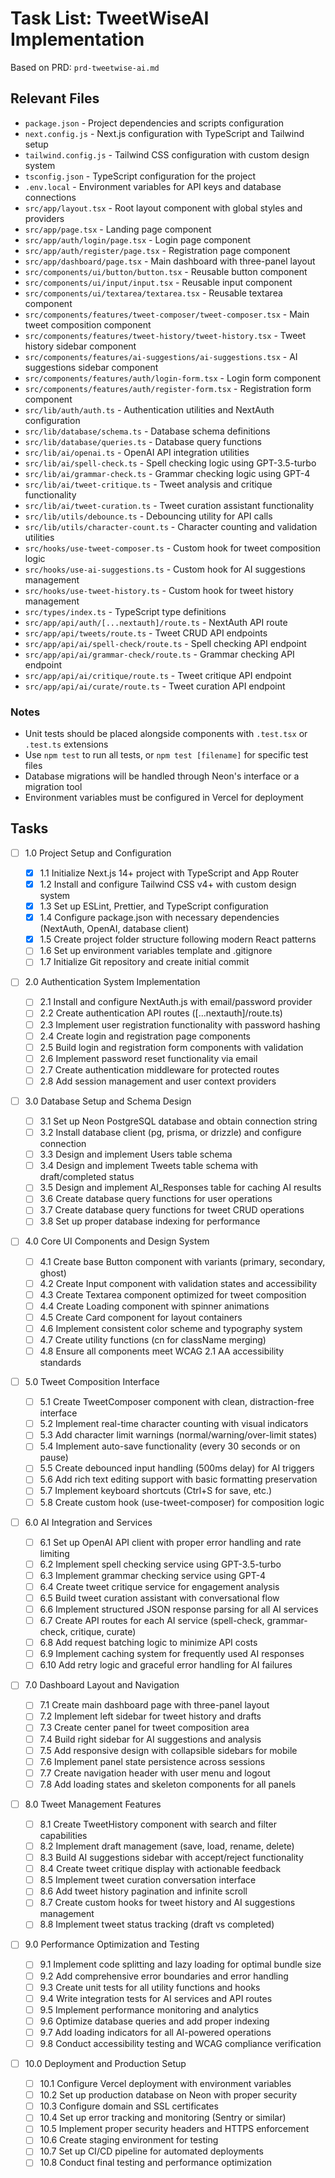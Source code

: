 # Task List: TweetWiseAI Implementation

Based on PRD: `prd-tweetwise-ai.md`

## Relevant Files

- `package.json` - Project dependencies and scripts configuration
- `next.config.js` - Next.js configuration with TypeScript and Tailwind setup
- `tailwind.config.js` - Tailwind CSS configuration with custom design system
- `tsconfig.json` - TypeScript configuration for the project
- `.env.local` - Environment variables for API keys and database connections
- `src/app/layout.tsx` - Root layout component with global styles and providers
- `src/app/page.tsx` - Landing page component
- `src/app/auth/login/page.tsx` - Login page component
- `src/app/auth/register/page.tsx` - Registration page component
- `src/app/dashboard/page.tsx` - Main dashboard with three-panel layout
- `src/components/ui/button/button.tsx` - Reusable button component
- `src/components/ui/input/input.tsx` - Reusable input component
- `src/components/ui/textarea/textarea.tsx` - Reusable textarea component
- `src/components/features/tweet-composer/tweet-composer.tsx` - Main tweet composition component
- `src/components/features/tweet-history/tweet-history.tsx` - Tweet history sidebar component
- `src/components/features/ai-suggestions/ai-suggestions.tsx` - AI suggestions sidebar component
- `src/components/features/auth/login-form.tsx` - Login form component
- `src/components/features/auth/register-form.tsx` - Registration form component
- `src/lib/auth/auth.ts` - Authentication utilities and NextAuth configuration
- `src/lib/database/schema.ts` - Database schema definitions
- `src/lib/database/queries.ts` - Database query functions
- `src/lib/ai/openai.ts` - OpenAI API integration utilities
- `src/lib/ai/spell-check.ts` - Spell checking logic using GPT-3.5-turbo
- `src/lib/ai/grammar-check.ts` - Grammar checking logic using GPT-4
- `src/lib/ai/tweet-critique.ts` - Tweet analysis and critique functionality
- `src/lib/ai/tweet-curation.ts` - Tweet curation assistant functionality
- `src/lib/utils/debounce.ts` - Debouncing utility for API calls
- `src/lib/utils/character-count.ts` - Character counting and validation utilities
- `src/hooks/use-tweet-composer.ts` - Custom hook for tweet composition logic
- `src/hooks/use-ai-suggestions.ts` - Custom hook for AI suggestions management
- `src/hooks/use-tweet-history.ts` - Custom hook for tweet history management
- `src/types/index.ts` - TypeScript type definitions
- `src/app/api/auth/[...nextauth]/route.ts` - NextAuth API route
- `src/app/api/tweets/route.ts` - Tweet CRUD API endpoints
- `src/app/api/ai/spell-check/route.ts` - Spell checking API endpoint
- `src/app/api/ai/grammar-check/route.ts` - Grammar checking API endpoint
- `src/app/api/ai/critique/route.ts` - Tweet critique API endpoint
- `src/app/api/ai/curate/route.ts` - Tweet curation API endpoint

### Notes

- Unit tests should be placed alongside components with `.test.tsx` or `.test.ts` extensions
- Use `npm test` to run all tests, or `npm test [filename]` for specific test files
- Database migrations will be handled through Neon's interface or a migration tool
- Environment variables must be configured in Vercel for deployment

## Tasks

- [ ] 1.0 Project Setup and Configuration

  - [x] 1.1 Initialize Next.js 14+ project with TypeScript and App Router
  - [x] 1.2 Install and configure Tailwind CSS v4+ with custom design system
  - [x] 1.3 Set up ESLint, Prettier, and TypeScript configuration
  - [x] 1.4 Configure package.json with necessary dependencies (NextAuth, OpenAI, database client)
  - [x] 1.5 Create project folder structure following modern React patterns
  - [ ] 1.6 Set up environment variables template and .gitignore
  - [ ] 1.7 Initialize Git repository and create initial commit

- [ ] 2.0 Authentication System Implementation

  - [ ] 2.1 Install and configure NextAuth.js with email/password provider
  - [ ] 2.2 Create authentication API routes ([...nextauth]/route.ts)
  - [ ] 2.3 Implement user registration functionality with password hashing
  - [ ] 2.4 Create login and registration page components
  - [ ] 2.5 Build login and registration form components with validation
  - [ ] 2.6 Implement password reset functionality via email
  - [ ] 2.7 Create authentication middleware for protected routes
  - [ ] 2.8 Add session management and user context providers

- [ ] 3.0 Database Setup and Schema Design

  - [ ] 3.1 Set up Neon PostgreSQL database and obtain connection string
  - [ ] 3.2 Install database client (pg, prisma, or drizzle) and configure connection
  - [ ] 3.3 Design and implement Users table schema
  - [ ] 3.4 Design and implement Tweets table schema with draft/completed status
  - [ ] 3.5 Design and implement AI_Responses table for caching AI results
  - [ ] 3.6 Create database query functions for user operations
  - [ ] 3.7 Create database query functions for tweet CRUD operations
  - [ ] 3.8 Set up proper database indexing for performance

- [ ] 4.0 Core UI Components and Design System

  - [ ] 4.1 Create base Button component with variants (primary, secondary, ghost)
  - [ ] 4.2 Create Input component with validation states and accessibility
  - [ ] 4.3 Create Textarea component optimized for tweet composition
  - [ ] 4.4 Create Loading component with spinner animations
  - [ ] 4.5 Create Card component for layout containers
  - [ ] 4.6 Implement consistent color scheme and typography system
  - [ ] 4.7 Create utility functions (cn for className merging)
  - [ ] 4.8 Ensure all components meet WCAG 2.1 AA accessibility standards

- [ ] 5.0 Tweet Composition Interface

  - [ ] 5.1 Create TweetComposer component with clean, distraction-free interface
  - [ ] 5.2 Implement real-time character counting with visual indicators
  - [ ] 5.3 Add character limit warnings (normal/warning/over-limit states)
  - [ ] 5.4 Implement auto-save functionality (every 30 seconds or on pause)
  - [ ] 5.5 Create debounced input handling (500ms delay) for AI triggers
  - [ ] 5.6 Add rich text editing support with basic formatting preservation
  - [ ] 5.7 Implement keyboard shortcuts (Ctrl+S for save, etc.)
  - [ ] 5.8 Create custom hook (use-tweet-composer) for composition logic

- [ ] 6.0 AI Integration and Services

  - [ ] 6.1 Set up OpenAI API client with proper error handling and rate limiting
  - [ ] 6.2 Implement spell checking service using GPT-3.5-turbo
  - [ ] 6.3 Implement grammar checking service using GPT-4
  - [ ] 6.4 Create tweet critique service for engagement analysis
  - [ ] 6.5 Build tweet curation assistant with conversational flow
  - [ ] 6.6 Implement structured JSON response parsing for all AI services
  - [ ] 6.7 Create API routes for each AI service (spell-check, grammar-check, critique, curate)
  - [ ] 6.8 Add request batching logic to minimize API costs
  - [ ] 6.9 Implement caching system for frequently used AI responses
  - [ ] 6.10 Add retry logic and graceful error handling for AI failures

- [ ] 7.0 Dashboard Layout and Navigation

  - [ ] 7.1 Create main dashboard page with three-panel layout
  - [ ] 7.2 Implement left sidebar for tweet history and drafts
  - [ ] 7.3 Create center panel for tweet composition area
  - [ ] 7.4 Build right sidebar for AI suggestions and analysis
  - [ ] 7.5 Add responsive design with collapsible sidebars for mobile
  - [ ] 7.6 Implement panel state persistence across sessions
  - [ ] 7.7 Create navigation header with user menu and logout
  - [ ] 7.8 Add loading states and skeleton components for all panels

- [ ] 8.0 Tweet Management Features

  - [ ] 8.1 Create TweetHistory component with search and filter capabilities
  - [ ] 8.2 Implement draft management (save, load, rename, delete)
  - [ ] 8.3 Build AI suggestions sidebar with accept/reject functionality
  - [ ] 8.4 Create tweet critique display with actionable feedback
  - [ ] 8.5 Implement tweet curation conversation interface
  - [ ] 8.6 Add tweet history pagination and infinite scroll
  - [ ] 8.7 Create custom hooks for tweet history and AI suggestions management
  - [ ] 8.8 Implement tweet status tracking (draft vs completed)

- [ ] 9.0 Performance Optimization and Testing

  - [ ] 9.1 Implement code splitting and lazy loading for optimal bundle size
  - [ ] 9.2 Add comprehensive error boundaries and error handling
  - [ ] 9.3 Create unit tests for all utility functions and hooks
  - [ ] 9.4 Write integration tests for AI services and API routes
  - [ ] 9.5 Implement performance monitoring and analytics
  - [ ] 9.6 Optimize database queries and add proper indexing
  - [ ] 9.7 Add loading indicators for all AI-powered operations
  - [ ] 9.8 Conduct accessibility testing and WCAG compliance verification

- [ ] 10.0 Deployment and Production Setup
  - [ ] 10.1 Configure Vercel deployment with environment variables
  - [ ] 10.2 Set up production database on Neon with proper security
  - [ ] 10.3 Configure domain and SSL certificates
  - [ ] 10.4 Set up error tracking and monitoring (Sentry or similar)
  - [ ] 10.5 Implement proper security headers and HTTPS enforcement
  - [ ] 10.6 Create staging environment for testing
  - [ ] 10.7 Set up CI/CD pipeline for automated deployments
  - [ ] 10.8 Conduct final testing and performance optimization
